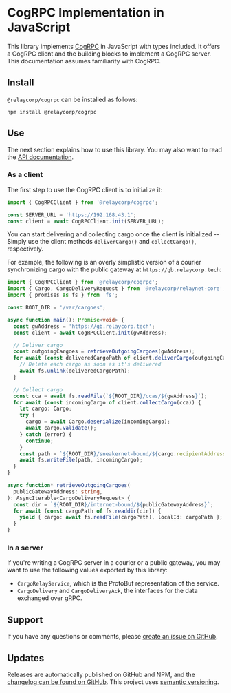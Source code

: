 # CogRPC Implementation in JavaScript

This library implements [CogRPC](https://specs.relaynet.network/RS-008) in JavaScript with types included. It offers a CogRPC client and the building blocks to implement a CogRPC server. This documentation assumes familiarity with CogRPC.

## Install

`@relaycorp/cogrpc` can be installed as follows:

```shell
npm install @relaycorp/cogrpc
```

## Use

The next section explains how to use this library. You may also want to read the [API documentation](https://docs.relaycorp.tech/relaynet-cogrpc-js/).

### As a client

The first step to use the CogRPC client is to initialize it:

```js
import { CogRPCClient } from '@relaycorp/cogrpc';

const SERVER_URL = 'https://192.168.43.1';
const client = await CogRPCClient.init(SERVER_URL);
```

You can start delivering and collecting cargo once the client is initialized -- Simply use the client methods `deliverCargo()` and `collectCargo()`, respectively.

For example, the following is an overly simplistic version of a courier synchronizing cargo with the public gateway at `https://gb.relaycorp.tech`:

```typescript
import { CogRPCClient } from '@relaycorp/cogrpc';
import { Cargo, CargoDeliveryRequest } from '@relaycorp/relaynet-core';
import { promises as fs } from 'fs';

const ROOT_DIR = '/var/cargoes';

async function main(): Promise<void> {
  const gwAddress = 'https://gb.relaycorp.tech';
  const client = await CogRPCClient.init(gwAddress);

  // Deliver cargo
  const outgoingCargoes = retrieveOutgoingCargoes(gwAddress);
  for await (const deliveredCargoPath of client.deliverCargo(outgoingCargoes)) {
    // Delete each cargo as soon as it's delivered
    await fs.unlink(deliveredCargoPath);
  }

  // Collect cargo
  const cca = await fs.readFile(`${ROOT_DIR}/ccas/${gwAddress}`);
  for await (const incomingCargo of client.collectCargo(cca)) {
    let cargo: Cargo;
    try {
      cargo = await Cargo.deserialize(incomingCargo);
      await cargo.validate();
    } catch (error) {
      continue;
    }
    const path = `${ROOT_DIR}/sneakernet-bound/${cargo.recipientAddress}/${cargo.id}`;
    await fs.writeFile(path, incomingCargo);
  }
}

async function* retrieveOutgoingCargoes(
  publicGatewayAddress: string,
): AsyncIterable<CargoDeliveryRequest> {
  const dir = `${ROOT_DIR}/internet-bound/${publicGatewayAddress}`;
  for await (const cargoPath of fs.readdir(dir)) {
    yield { cargo: await fs.readFile(cargoPath), localId: cargoPath };
  }
}
```

### In a server

If you're writing a CogRPC server in a courier or a public gateway, you may want to use the following values exported by this library:

- `CargoRelayService`, which is the ProtoBuf representation of the service.
- `CargoDelivery` and `CargoDeliveryAck`, the interfaces for the data exchanged over gRPC.

## Support

If you have any questions or comments, please [create an issue on GitHub](https://github.com/relaycorp/relaynet-cogrpc-js/issues/new/choose).

## Updates

Releases are automatically published on GitHub and NPM, and the [changelog can be found on GitHub](https://github.com/relaycorp/relaynet-cogrpc-js/releases). This project uses [semantic versioning](https://semver.org/).
